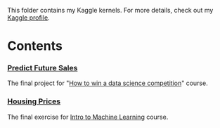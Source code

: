This folder contains my Kaggle kernels. For more details, check out my [Kaggle profile](https://www.kaggle.com/lenferdetroud).

# Contents 
### [Predict Future Sales](https://www.kaggle.com/c/competitive-data-science-predict-future-sales) 
The final project for "[How to win a data science competition](https://www.coursera.org/learn/competitive-data-science)" course.
### [Housing Prices](https://www.kaggle.com/c/home-data-for-ml-course)
The final exercise for [Intro to Machine Learning](https://www.kaggle.com/learn/intro-to-machine-learning) course.
